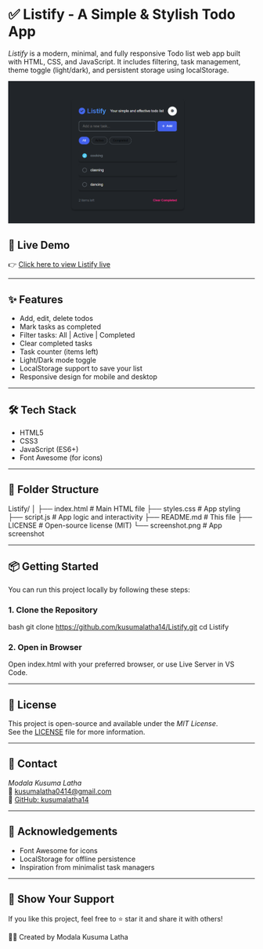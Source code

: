 
# ✅ Listify - A Simple & Stylish Todo App

*Listify* is a modern, minimal, and fully responsive Todo list web app built with HTML, CSS, and JavaScript. It includes filtering, task management, theme toggle (light/dark), and persistent storage using localStorage.

![Screenshot](screenshot.png)

## 🚀 Live Demo

👉 [Click here to view Listify live](https://kusumalatha14.github.io/Listify)

---

## ✨ Features

- Add, edit, delete todos
- Mark tasks as completed
- Filter tasks: All | Active | Completed
- Clear completed tasks
- Task counter (items left)
- Light/Dark mode toggle
- LocalStorage support to save your list
- Responsive design for mobile and desktop

---

## 🛠 Tech Stack

- HTML5
- CSS3
- JavaScript (ES6+)
- Font Awesome (for icons)

---

## 📁 Folder Structure


Listify/
│
├── index.html          # Main HTML file
├── styles.css          # App styling
├── script.js           # App logic and interactivity
├── README.md           # This file
├── LICENSE             # Open-source license (MIT)
└── screenshot.png      # App screenshot


---

## 📦 Getting Started

You can run this project locally by following these steps:

### 1. Clone the Repository

bash
git clone https://github.com/kusumalatha14/Listify.git
cd Listify


### 2. Open in Browser

Open index.html with your preferred browser, or use Live Server in VS Code.

---

## 📜 License

This project is open-source and available under the *MIT License*.  
See the [LICENSE](LICENSE) file for more information.

---

## 📧 Contact

*Modala Kusuma Latha*  
📧 [kusumalatha0414@gmail.com](mailto:kusumalatha0414@gmail.com)  
🔗 [GitHub: kusumalatha14](https://github.com/kusumalatha14)

---

## 🙏 Acknowledgements

- Font Awesome for icons
- LocalStorage for offline persistence
- Inspiration from minimalist task managers

---

## 🌟 Show Your Support

If you like this project, feel free to ⭐ star it and share it with others!


 
👨‍💻 Created by Modala Kusuma Latha
